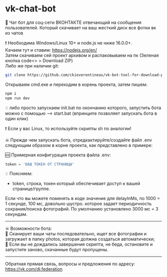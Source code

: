 # vk-chat-bot
💬 Чат бот для соц-сети ВКОНТАКТЕ отвечающий на сообщения пользователей. Который скачивает на ваш жесткий диск все фотки вк из чатов

❗ Необходима Windows/Linux 10+ и node.js не ниже 16.0.0+.<br />
Качаем тут и ставим: https://nodejs.org/en/ <br />
Затем скачиваем сей проект архивом и распаковываем на пк (Зеленая кнопка code<> > Download ZIP) <br />
Либо же при наличии git: <br />
```bash
git clone https://github.com/ckieverentineas/vk-bot-tool-for-download-photo-from-your-chats.git
```
Открываем cmd.exe и переходим в корень проекта, затем пишем: <br />
```bash
npm i
npm run dev
```

💡 либо просто запускаем init.bat по окончанию которого, запустить бота  можно с помощью --> start.bat (впринципе позволяет запускать бота в один клик) <br />

❗ Если у вас Linux, то используйте скрипты sh по аналогии!

☠ Прежде чем запускать бота, отредкактируйте/создайте файл .env следующим образом в корне проекта, как представлено в примере: <br />

🆘 Примерная конфигурация проекта файла .env: 
```js
token = 'ВАШ ТОКЕН ОТ СТРАНИЦЫ'
```
💡 Поясняем:
- token, строка, токен который обеспечивает доступ к вашей странице/группе.

Если что вы можете поменять в коде значение для delayInMs, по 1000 = 1 секунде, 100 мс, довольно шустро. которое задает периодичность сохрания/поиска фотографий.
По умолчанию установлено 3000 мс = 3 секундам.
____
☠ Возможности бота: <br />
🚀 Сканирует ваши чаты последовательно, ищет все фотографии и загружает в папку photos, которая должна создаться автоматически; <br />
🚀 Если вы не дождались завершения скрипта, не беда, остановите и запустите заново, скачанные будут пропущены.

____
Обратная прямая связь, вопросы и предложения по адресу: https://vk.com/dj.federation <br />